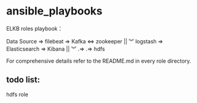 # ansible_playbooks

ELKB roles playbook：

Data Source => filebeat => Kafka <=> zookeeper
                  ||
                  ︾
               logstash => Elasticsearch => Kibana
                  ||
                  ︾ .=> .=> hdfs

For comprehensive details refer to the README.md in every role directory.

## todo list:
hdfs role

